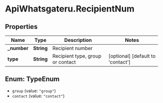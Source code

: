 # ApiWhatsgateru.RecipientNum

## Properties
Name | Type | Description | Notes
------------ | ------------- | ------------- | -------------
**_number** | **String** | Recipient number | 
**type** | **String** | Recipient type, group or contact | [optional] [default to &#x27;contact&#x27;]

<a name="TypeEnum"></a>
## Enum: TypeEnum

* `group` (value: `"group"`)
* `contact` (value: `"contact"`)

